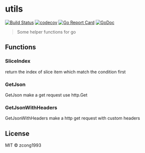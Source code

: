 # utils
[![Build Status](https://travis-ci.org/zcong1993/utils.svg?branch=master)](https://travis-ci.org/zcong1993/utils)
[![codecov](https://codecov.io/gh/zcong1993/utils/branch/master/graph/badge.svg)](https://codecov.io/gh/zcong1993/utils)
[![Go Report Card](https://goreportcard.com/badge/github.com/zcong1993/utils)](https://goreportcard.com/report/github.com/zcong1993/utils)
[![GoDoc](https://godoc.org/github.com/zcong1993/utils?status.svg)](https://godoc.org/github.com/zcong1993/utils)
<!--
[![Go Report Card](https://goreportcard.com/badge/github.com/zcong1993/utils)](https://goreportcard.com/report/github.com/zcong1993/utils)
[![Build Status](https://travis-ci.org/zcong1993/utils.svg?branch=master)](https://travis-ci.org/zcong1993/utils)
[![GoDoc](https://godoc.org/github.com/zcong1993/utils?status.svg)](https://godoc.org/github.com/zcong1993/utils)
-->

> Some helper functions for go

## Functions

### SliceIndex
return the index of slice item which match the condition first

### GetJson
GetJson make a get request use http.Get

### GetJsonWithHeaders
GetJsonWithHeaders make a http get request with custom headers

## License

MIT &copy; zcong1993
